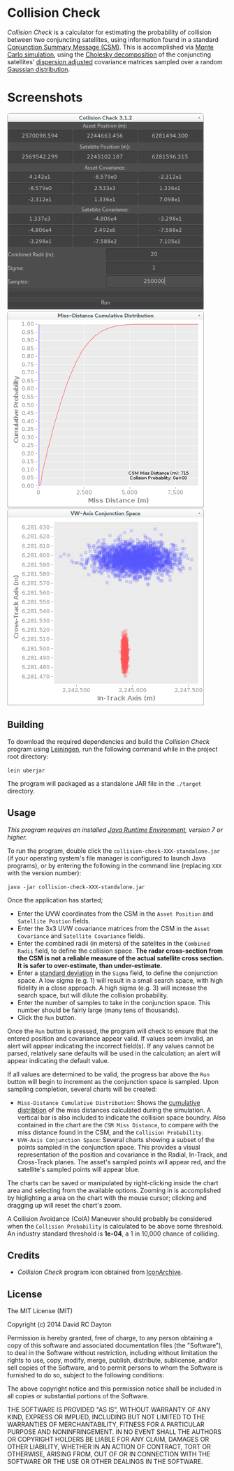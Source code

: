 # Collision Check

*Collision Check* is a calculator for estimating the probability of collision between two conjuncting satellites, using information found in a standard [Conjunction Summary Message (CSM)](https://www.space-track.org/documents/CSM_Guide.pdf). This is accomplished via [Monte Carlo simulation](http://en.wikipedia.org/wiki/Monte_Carlo_method), using the [Cholesky decomposition](http://en.wikipedia.org/wiki/Cholesky_decomposition) of the conjuncting satellites' [dispersion adjusted](http://en.wikipedia.org/wiki/Standard_deviation) covariance matrices sampled over a random [Gaussian distribution](http://en.wikipedia.org/wiki/Normal_distribution).

# Screenshots

![calculator](https://raw.githubusercontent.com/david-rc-dayton/collision-check/master/screenshots/calculator_screenshot.png)
![cdf](https://raw.githubusercontent.com/david-rc-dayton/collision-check/master/screenshots/cdf_screenshot.png)
![scatter](https://raw.githubusercontent.com/david-rc-dayton/collision-check/master/screenshots/scatter_screenshot.png)


## Building

To download the required dependencies and build the *Collision Check* program using [Leiningen](http://leiningen.org/), run the following command while in the project root directory:

`lein uberjar`

The program will packaged as a standalone JAR file in the `./target` directory.

## Usage

*This program requires an installed [Java Runtime Environment](http://www.oracle.com/technetwork/java/javase/downloads/index.html), version 7 or higher.*

To run the program, double click the `collision-check-XXX-standalone.jar` (if your operating system's file manager is configured to launch Java programs), or by entering the following in the command line (replacing `XXX` with the version number):

`java -jar collision-check-XXX-standalone.jar`

Once the application has started; 
- Enter the UVW coordinates from the CSM in the `Asset Position` and `Satellite Postion` fields.
- Enter the 3x3 UVW covariance matrices from the CSM in the `Asset Covariance` and `Satellite Covariance` fields. 
- Enter the combined radii (in meters) of the satelites in the `Combined Radii` field, to define the collision space. **The radar cross-section from the CSM is not a reliable measure of the actual satellite cross section. It is safer to over-estimate, than under-estimate.**
- Enter a [standard deviation](http://en.wikipedia.org/wiki/Standard_deviation) in the `Sigma` field, to define the conjunction space. A low sigma (e.g. 1) will result in a small search space, with high fidelity in a close approach. A high sigma (e.g. 3) will increase the search space, but will dilute the collision probability.
- Enter the number of samples to take in the conjunction space. This number should be fairly large (many tens of thousands).
- Click the `Run` button.

Once the `Run` button is pressed, the program will check to ensure that the entered position and covariance appear valid. If values seem invalid, an alert will appear indicating the incorrect field(s). If any values cannot be parsed, relatively sane defaults will be used in the calculation; an alert will appear indicating the default value.

If all values are determined to be valid, the progress bar above the `Run` button will begin to increment as the conjunction space is sampled. Upon sampling completion, several charts will be created:
- `Miss-Distance Cumulative Distribution`: Shows the [cumulative distribtion](http://en.wikipedia.org/wiki/Cumulative_distribution_function) of the miss distances calculated during the simulation. A vertical bar is also included to indicate the collision space boundry. Also contained in the chart are the `CSM Miss Distance`, to compare with the miss distance found in the CSM, and the `Collision Probability`.
- `UVW-Axis Conjunction Space`: Several charts showing a subset of the points sampled in the conjunction space. This provides a visual representation of the position and covariance in the Radial, In-Track, and Cross-Track planes. The asset's sampled points will appear red, and the satellite's sampled points will appear blue.

The charts can be saved or manipulated by right-clicking inside the chart area and selecting from the available options. Zooming in is accomplished by higlighting a area on the chart with the mouse cursor; clicking and dragging up will reset the chart's zoom.

A Collision Avoidance (ColA) Maneuver should probably be considered when the `Collision Probability` is calculated to be above some threshold. An industry standard threshold is **1e-04**, a 1 in 10,000 chance of colliding.

## Credits
- *Collision Check* program icon obtained from [IconArchive](http://www.iconarchive.com/show/space-icons-by-aha-soft/supernova-icon.html).

## License

The MIT License (MIT)

Copyright (c) 2014 David RC Dayton

Permission is hereby granted, free of charge, to any person obtaining a copy
of this software and associated documentation files (the "Software"), to deal
in the Software without restriction, including without limitation the rights
to use, copy, modify, merge, publish, distribute, sublicense, and/or sell
copies of the Software, and to permit persons to whom the Software is
furnished to do so, subject to the following conditions:

The above copyright notice and this permission notice shall be included in
all copies or substantial portions of the Software.

THE SOFTWARE IS PROVIDED "AS IS", WITHOUT WARRANTY OF ANY KIND, EXPRESS OR
IMPLIED, INCLUDING BUT NOT LIMITED TO THE WARRANTIES OF MERCHANTABILITY,
FITNESS FOR A PARTICULAR PURPOSE AND NONINFRINGEMENT. IN NO EVENT SHALL THE
AUTHORS OR COPYRIGHT HOLDERS BE LIABLE FOR ANY CLAIM, DAMAGES OR OTHER
LIABILITY, WHETHER IN AN ACTION OF CONTRACT, TORT OR OTHERWISE, ARISING FROM,
OUT OF OR IN CONNECTION WITH THE SOFTWARE OR THE USE OR OTHER DEALINGS IN
THE SOFTWARE.
